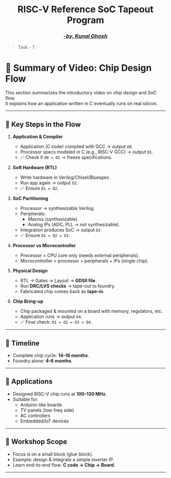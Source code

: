 <h1 align="center"><b>RISC‑V Reference SoC Tapeout Program</b></h1>
<h3 align="center"><b><i><a href="https://in.linkedin.com/in/kunal-ghosh-vlsisystemdesign-com-28084836" target="_blank">-by, Kunal Ghosh</a></i></b></h3>

> Task - 1
# 📘 Summary of Video: Chip Design Flow

This section summarizes the introductory video on chip design and SoC flow.  
It explains how an application written in C eventually runs on real silicon.

---

## 🔹 Key Steps in the Flow

1. **Application & Compiler**
   - Application (C code) compiled with GCC → output `O0`.
   - Processor specs modeled in C (e.g., RISC-V GCC) → output `O1`.
   - ✅ Check if `O0 = O1` → freeze specifications.

2. **Soft Hardware (RTL)**
   - Write hardware in Verilog/Chisel/Bluespec.
   - Run app again → output `O2`.
   - ✅ Ensure `O1 = O2`.

3. **SoC Partitioning**
   - Processor → synthesizable Verilog.
   - Peripherals:
     - Macros (synthesizable).
     - Analog IPs (ADC, PLL → not synthesizable).
   - Integration produces SoC → output `O3`.
   - ✅ Ensure `O1 = O2 = O3`.

4. **Processor vs Microcontroller**
   - Processor = CPU core only (needs external peripherals).
   - Microcontroller = processor + peripherals + IPs (single chip).

5. **Physical Design**
   - RTL → Gates → Layout → **GDSII file**.
   - Run **DRC/LVS checks** → tape-out to foundry.
   - Fabricated chip comes back as **tape-in**.

6. **Chip Bring-up**
   - Chip packaged & mounted on a board with memory, regulators, etc.
   - Application runs → output `O4`.
   - ✅ Final check: `O1 = O2 = O3 = O4`.

---

## 🔹 Timeline
- Complete chip cycle: **14–16 months**.  
- Foundry alone: **4–6 months**.

---

## 🔹 Applications
- Designed RISC-V chip runs at **100–130 MHz**.  
- Suitable for:
  - Arduino-like boards  
  - TV panels (low-freq side)  
  - AC controllers  
  - Embedded/IoT devices  

---

## 🔹 Workshop Scope
- Focus is on a small block (glue block).  
- Example: design & integrate a simple inverter IP.  
- Learn end-to-end flow: **C code → Chip → Board**.

---
